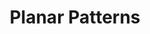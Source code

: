 ---
title: 'Planar Patterns'
icon: 'icon.png'
redirect: '/en/techs/patterns/function:pattern_2D'

content:
    items: 
        - '@taxonomy.function': 'pattern_2D'
    filter:
        published: true
        type: 'tech' 
---